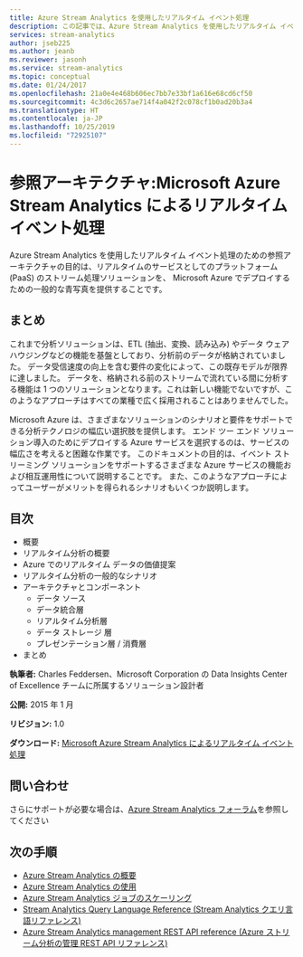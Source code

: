 ```yaml
---
title: Azure Stream Analytics を使用したリアルタイム イベント処理
description: この記事では、Azure Stream Analytics を使用したリアルタイム イベント処理と分析を行うための参照アーキテクチャについて説明します。
services: stream-analytics
author: jseb225
ms.author: jeanb
ms.reviewer: jasonh
ms.service: stream-analytics
ms.topic: conceptual
ms.date: 01/24/2017
ms.openlocfilehash: 21a0e4e468b606ec7bb7e33bf1a616e68cd6cf50
ms.sourcegitcommit: 4c3d6c2657ae714f4a042f2c078cf1b0ad20b3a4
ms.translationtype: HT
ms.contentlocale: ja-JP
ms.lasthandoff: 10/25/2019
ms.locfileid: "72925107"
---
```

# <a name="reference-architecture-real-time-event-processing-with-microsoft-azure-stream-analytics"></a>参照アーキテクチャ:Microsoft Azure Stream Analytics によるリアルタイム イベント処理
Azure Stream Analytics を使用したリアルタイム イベント処理のための参照アーキテクチャの目的は、リアルタイムのサービスとしてのプラットフォーム (PaaS) のストリーム処理ソリューションを、 Microsoft Azure でデプロイするための一般的な青写真を提供することです。

## <a name="summary"></a>まとめ
これまで分析ソリューションは、ETL (抽出、変換、読み込み) やデータ ウェアハウジングなどの機能を基盤としており、分析前のデータが格納されていました。 データ受信速度の向上を含む要件の変化によって、この既存モデルが限界に達しました。 データを、格納される前のストリームで流れている間に分析する機能は 1 つのソリューションとなります。これは新しい機能でないですが、このようなアプローチはすべての業種で広く採用されることはありませんでした。 

Microsoft Azure は、さまざまなソリューションのシナリオと要件をサポートできる分析テクノロジの幅広い選択肢を提供します。 エンド ツー エンド ソリューション導入のためにデプロイする Azure サービスを選択するのは、サービスの幅広さを考えると困難な作業です。 このドキュメントの目的は、イベント ストリーミング ソリューションをサポートするさまざまな Azure サービスの機能および相互運用性について説明することです。 また、このようなアプローチによってユーザーがメリットを得られるシナリオもいくつか説明します。

## <a name="contents"></a>目次
* 概要
* リアルタイム分析の概要
* Azure でのリアルタイム データの価値提案
* リアルタイム分析の一般的なシナリオ
* アーキテクチャとコンポーネント
  * データ ソース
  * データ統合層
  * リアルタイム分析層
  * データ ストレージ 層
  * プレゼンテーション層 / 消費層
* まとめ

**執筆者:** Charles Feddersen、Microsoft Corporation の Data Insights Center of Excellence チームに所属するソリューション設計者

**公開:** 2015 年 1 月

**リビジョン:** 1.0

**ダウンロード:** [Microsoft Azure Stream Analytics によるリアルタイム イベント処理](https://download.microsoft.com/download/6/2/3/623924DE-B083-4561-9624-C1AB62B5F82B/real-time-event-processing-with-microsoft-azure-stream-analytics.pdf)

## <a name="get-help"></a>問い合わせ
さらにサポートが必要な場合は、[Azure Stream Analytics フォーラム](https://social.msdn.microsoft.com/Forums/azure/home?forum=AzureStreamAnalytics)を参照してください

## <a name="next-steps"></a>次の手順
* [Azure Stream Analytics の概要](stream-analytics-introduction.md)
* [Azure Stream Analytics の使用](stream-analytics-real-time-fraud-detection.md)
* [Azure Stream Analytics ジョブのスケーリング](stream-analytics-scale-jobs.md)
* [Stream Analytics Query Language Reference (Stream Analytics クエリ言語リファレンス)](https://docs.microsoft.com/stream-analytics-query/stream-analytics-query-language-reference)
* [Azure Stream Analytics management REST API reference (Azure ストリーム分析の管理 REST API リファレンス)](https://msdn.microsoft.com/library/azure/dn835031.aspx)

